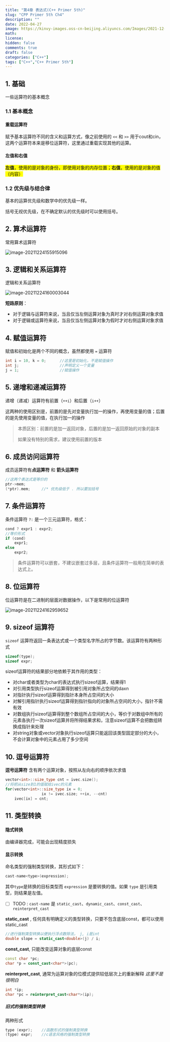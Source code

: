 ```yaml
---
title: "第4章 表达式(C++ Primer 5th)"
slug: "CPP Primer 5th Ch4"
description: ""
date: 2022-04-27
image: https://kinvy-images.oss-cn-beijing.aliyuncs.com/Images/2021-12-31.jpg
math: 
license: 
hidden: false
comments: true
draft: false	
categories: ["C++"]
tags: ["C++","C++ Primer 5th"]
---
```




## 1. 基础

一些运算符的基本概念

### 1.1 基本概念

 #### 重载运算符

赋予基本运算符不同的含义和运算方式，像之前使用的 `<<` 和 `>>` 用于cout和cin，这两个运算符本来是移位运算符，这里通过重载实现其他的运算。



#### 左值和右值

<span style="background: yellow">**左值**，使用的是对象的身份，即使用对象的内存位置；**右值**，使用的是对象的值（内容）</span>



### 1.2 优先级与结合律

基本的运算优先级和数学中的优先级一样。

括号无视优先级，在不确定默认的优先级时可以使用括号。





## 2. 算术运算符

常用算术运算符

![image-20211224155915096](https://kinvy-images.oss-cn-beijing.aliyuncs.com/Images/image-20211224155915096.png)



## 3. 逻辑和关系运算符

 逻辑和关系运算符

![image-20211224160003044](https://kinvy-images.oss-cn-beijing.aliyuncs.com/Images/image-20211224160003044.png)



**短路原则**：

- 对于逻辑与运算符来说，当且仅当左侧运算对象为真时才对右侧运算对象求值
- 对于逻辑或运算符来说，当且仅当左侧运算对象为假时才对右侧运算对象求值





## 4. 赋值运算符

赋值和初始化是两个不同的概念，虽然都使用 `=` 运算符

```cpp
int i = 10, k = 0;		//这里是初始化，不是赋值操作
int j;					//声明定义一个变量
j = 1;					//赋值操作
```





## 5. 递增和递减运算符

递增（递减）运算符有前置（`++i`）和后置（`i++`）

这两种的使用区别是，前置的是先对变量执行加一的操作，再使用变量的值；后置的是先使用变量的值，在执行加一的操作

> 本质区别：前置的是加一返回对象，后置的是加一返回原始的对象的副本
>
> 如果没有特别的需求，建议使用前置的版本





## 6. 成员访问运算符

成员运算符有**点运算符** 和 **箭头运算符**

```cpp
//这两个表达式是等价的
ptr->mem;
(*ptr).mem;		//* 优先级低于 . 所以要加括号
```



## 7. 条件运算符

条件运算符 `?:` 是一个三元运算符，格式：

```cpp
cond ? expr1 : expr2;
//等价形式
if (cond)
    expr1;
else
    expr2;
```

 

> 条件运算符可以嵌套，不建议嵌套过多层，且条件运算符一般用在简单的表达式上。





## 8. 位运算符

位运算符是在二进制的层面对数据操作，以下是常用的位运算符

![image-20211224162959652](https://kinvy-images.oss-cn-beijing.aliyuncs.com/Images/image-20211224162959652.png)



## 9. sizeof 运算符

`sizeof` 运算符返回一条表达式或一个类型名字所占的字节数。该运算符有两种形式

```cpp
sizeof(type);
sizeof expr;
```



sizeof运算符的结果部分地依赖于其作用的类型：

- 对char或者类型为char的表达式执行sizeof运算，结果得1
- 对引用类型执行sizeof运算得到被引用对象所占空间的daxn
- 对指针执行sizeof运算得到指针本身所占空间的大小
- 对解引用指针执行sizeof运算得到指针指向的对象所占空间的大小，指针不需有效
- 对数组执行sizeof运算得到整个数组所占空间的大小，等价于对数组中所有的元素各执行一次sizeof运算并将所得结果求和，注意sizeof运算不会把数组转换成指针来处理
- 对string对象或vector对象执行sizeof运算只能返回该类型固定部分的大小，不会计算对象中的元素占用了多少空间





## 10. 逗号运算符

 **逗号运算符** 含有两个运算对象，按照从左向右的顺序依次求值

```cpp
vector<int>::size_type cnt = ivec.size();
//将把从size到1的值赋给ivec的元素
for(vector<int>::size_type ix = 0; 
   				ix != ivec.size; ++ix, --cnt)
    ivec[ix] = cnt;
```



## 11. 类型转换

#### 隐式转换

由编译器完成，可能会出现精度损失



#### 显示转换

命名类型的强制类型转换，其形式如下：

```cpp
cast-name<type>(expression);
```

其中`type`是转换的目标类型而 `expression` 是要转换的值。如果 `type` 是引用类型，则结果是左值。

- [ ] TODO : `cast-name` 是 `static_cast`、`dynamic_cast`、`const_cast`、`reinterpret_cast`



**static_cast** , 任何具有明确定义的类型转换，只要不包含底层const，都可以使用static_cast

```cpp
//进行强制类型转换以便执行浮点数除法， j, i是int
double slope = static_cast<double>(j) / i;
```



**const_cast**, 只能改变运算对象的底层const

```cpp
const char *pc;
char *p = const_cast<char*>(pc);
```



**reinterpret_cast**, 通常为运算对象的位模式提供较低层次上的重新解释  *这里不是很明白*

```cpp
int *ip;
char *pc = reinterpret_cast<char*>(ip);
```



##### 旧式的强制类型转换

两种形式

```cpp
type (expr);	//函数形式的强制类型转换
(type) expr;	//c语言风格的强制类型转换
```







